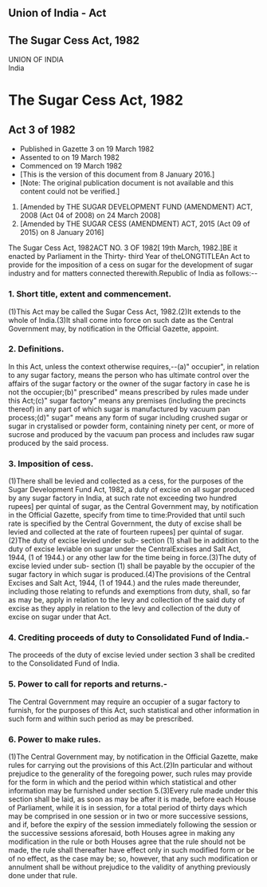 ## Union of India - Act

## The Sugar Cess Act, 1982

UNION OF INDIA  
India

# The Sugar Cess Act, 1982

## Act 3 of 1982

  * Published in Gazette 3 on 19 March 1982 
  * Assented to on 19 March 1982 
  * Commenced on 19 March 1982 
  * [This is the version of this document from 8 January 2016.] 
  * [Note: The original publication document is not available and this content could not be verified.] 

  1. [Amended by THE SUGAR DEVELOPMENT FUND (AMENDMENT) ACT, 2008 (Act 04 of 2008) on 24 March 2008] 
  2. [Amended by THE SUGAR CESS (AMENDMENT) ACT, 2015 (Act 09 of 2015) on 8 January 2016] 

The Sugar Cess Act, 1982ACT NO. 3 OF 1982[ 19th March, 1982.]BE it enacted by
Parliament in the Thirty- third Year of theLONGTITLEAn Act to provide for the
imposition of a cess on sugar for the development of sugar industry and for
matters connected therewith.Republic of India as follows:--

### 1. Short title, extent and commencement.

(1)This Act may be called the Sugar Cess Act, 1982.(2)It extends to the whole
of India.(3)It shall come into force on such date as the Central Government
may, by notification in the Official Gazette, appoint.

### 2. Definitions.

In this Act, unless the context otherwise requires,--(a)" occupier", in
relation to any sugar factory, means the person who has ultimate control over
the affairs of the sugar factory or the owner of the sugar factory in case he
is not the occupier;(b)" prescribed" means prescribed by rules made under this
Act;(c)" sugar factory" means any premises (including the precincts thereof)
in any part of which sugar is manufactured by vacuum pan process;(d)" sugar"
means any form of sugar including crushed sugar or sugar in crystalised or
powder form, containing ninety per cent, or more of sucrose and produced by
the vacuum pan process and includes raw sugar produced by the said process.

### 3. Imposition of cess.

(1)There shall be levied and collected as a cess, for the purposes of the
Sugar Development Fund Act, 1982, a duty of excise on all sugar produced by
any sugar factory in India, at such rate not exceeding two hundred rupees] per
quintal of sugar, as the Central Government may, by notification in the
Official Gazette, specify from time to time:Provided that until such rate is
specified by the Central Government, the duty of excise shall be levied and
collected at the rate of fourteen rupees] per quintal of sugar.(2)The duty of
excise levied under sub- section (1) shall be in addition to the duty of
excise leviable on sugar under the CentralExcises and Salt Act, 1944, (1 of
1944.) or any other law for the time being in force.(3)The duty of excise
levied under sub- section (1) shall be payable by the occupier of the sugar
factory in which sugar is produced.(4)The provisions of the Central Excises
and Salt Act, 1944, (1 of 1944.) and the rules made thereunder, including
those relating to refunds and exemptions from duty, shall, so far as may be,
apply in relation to the levy and collection of the said duty of excise as
they apply in relation to the levy and collection of the duty of excise on
sugar under that Act.

### 4. Crediting proceeds of duty to Consolidated Fund of India.-

The proceeds of the duty of excise levied under section 3 shall be credited to
the Consolidated Fund of India.

### 5. Power to call for reports and returns.-

The Central Government may require an occupier of a sugar factory to furnish,
for the purposes of this Act, such statistical and other information in such
form and within such period as may be prescribed.

### 6. Power to make rules.

(1)The Central Government may, by notification in the Official Gazette, make
rules for carrying out the provisions of this Act.(2)In particular and without
prejudice to the generality of the foregoing power, such rules may provide for
the form in which and the period within which statistical and other
information may be furnished under section 5.(3)Every rule made under this
section shall be laid, as soon as may be after it is made, before each House
of Parliament, while it is in session, for a total period of thirty days which
may be comprised in one session or in two or more successive sessions, and if,
before the expiry of the session immediately following the session or the
successive sessions aforesaid, both Houses agree in making any modification in
the rule or both Houses agree that the rule should not be made, the rule shall
thereafter have effect only in such modified form or be of no effect, as the
case may be; so, however, that any such modification or annulment shall be
without prejudice to the validity of anything previously done under that rule.

